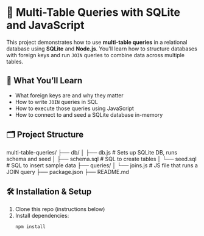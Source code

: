 # 🧠 Multi-Table Queries with SQLite and JavaScript

This project demonstrates how to use **multi-table queries** in a relational database using **SQLite** and **Node.js**. You'll learn how to structure databases with foreign keys and run `JOIN` queries to combine data across multiple tables.

## 🚀 What You’ll Learn

- What foreign keys are and why they matter
- How to write `JOIN` queries in SQL
- How to execute those queries using JavaScript
- How to connect to and seed a SQLite database in-memory

## 🗂 Project Structure

multi-table-queries/ 
├── db/ │ 
    ├── db.js # Sets up SQLite DB, runs schema and seed │ 
    ├── schema.sql # SQL to create tables 
    │ └── seed.sql # SQL to insert sample data 
├── queries/ 
    │ └── joins.js # JS file that runs a JOIN query 
├── package.json 
├── README.md


## 🛠 Installation & Setup

1. Clone this repo (instructions below)
2. Install dependencies:
   ```bash
   npm install

